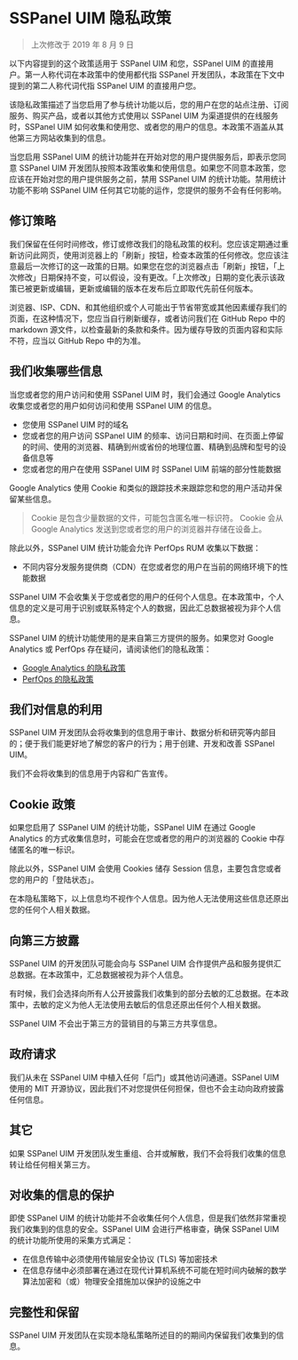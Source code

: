# SSPanel UIM 隐私政策

> 上次修改于 2019 年 8 月 9 日

以下内容提到的这个政策适用于 SSPanel UIM 和您，SSPanel UIM 的直接用户。第一人称代词在本政策中的使用都代指 SSPanel 开发团队，本政策在下文中提到的第二人称代词代指 SSPanel UIM 的直接用户您。

该隐私政策描述了当您启用了参与统计功能以后，您的用户在您的站点注册、订阅服务、购买产品，或者以其他方式使用以 SSPanel UIM 为渠道提供的在线服务时，SSPanel UIM 如何收集和使用您、或者您的用户的信息。本政策不涵盖从其他第三方网站收集到的信息。

当您启用 SSPanel UIM 的统计功能并在开始对您的用户提供服务后，即表示您同意 SSPanel UIM 开发团队按照本政策收集和使用信息。如果您不同意本政策，您应该在开始对您的用户提供服务之前，禁用 SSPanel UIM 的统计功能。禁用统计功能不影响 SSPanel UIM 任何其它功能的运作，您提供的服务不会有任何影响。

## 修订策略

我们保留在任何时间修改，修订或修改我们的隐私政策的权利。您应该定期通过重新访问此网页，使用浏览器上的「刷新」按钮，检查本政策的任何修改。您应该注意最后一次修订的这一政策的日期。如果您在您的浏览器点击「刷新」按钮，「上次修改」日期保持不变，可以假设，没有更改。「上次修改」日期的变化表示该政策已被更新或编辑，更新或编辑的版本在发布后立即取代先前任何版本。

浏览器、ISP、CDN、和其他组织或个人可能出于节省带宽或其他因素缓存我们的页面，在这种情况下，您应当自行刷新缓存，或者访问我们在 GitHub Repo 中的 markdown 源文件，以检查最新的条款和条件。因为缓存导致的页面内容和实际不符，应当以 GitHub Repo 中的为准。

## 我们收集哪些信息

当您或者您的用户访问和使用 SSPanel UIM 时，我们会通过 Google Analytics 收集您或者您的用户如何访问和使用 SSPanel UIM 的信息。

- 您使用 SSPanel UIM 时的域名
- 您或者您的用户访问 SSPanel UIM 的频率、访问日期和时间、在页面上停留的时间、使用的浏览器、精确到州或省份的地理位置、精确到品牌和型号的设备信息等
- 您或者您的用户在使用 SSPanel UIM 时 SSPanel UIM 前端的部分性能数据

Google Analytics 使用 Cookie 和类似的跟踪技术来跟踪您和您的用户活动并保留某些信息。

> Cookie 是包含少量数据的文件，可能包含匿名唯一标识符。 Cookie 会从 Google Analytics 发送到您或者您的用户的浏览器并存储在设备上。

除此以外，SSPanel UIM 统计功能会允许 PerfOps RUM 收集以下数据：

- 不同内容分发服务提供商（CDN）在您或者您的用户在当前的网络环境下的性能数据

SSPanel UIM 不会收集关于您或者您的用户的任何个人信息。在本政策中，个人信息的定义是可用于识别或联系特定个人的数据，因此汇总数据被视为非个人信息。

SSPanel UIM 的统计功能使用的是来自第三方提供的服务。如果您对 Google Analytics 或 PerfOps 存在疑问，请阅读他们的隐私政策：

- [Google Analytics 的隐私政策](https://policies.google.com/privacy)
- [PerfOps 的隐私政策](https://perfops.net/privacy-policy)

## 我们对信息的利用

SSPanel UIM 开发团队会将收集到的信息用于审计、数据分析和研究等内部目的；便于我们能更好地了解您的客户的行为；用于创建、开发和改善 SSPanel UIM。

我们不会将收集到的信息用于内容和广告宣传。

## Cookie 政策

如果您启用了 SSPanel UIM 的统计功能，SSPanel UIM 在通过 Google Analytics 的方式收集信息时，可能会在您或者您的用户的浏览器的 Cookie 中存储匿名的唯一标识。

除此以外，SSPanel UIM 会使用 Cookies 储存 Session 信息，主要包含您或者您的用户的「登陆状态」。

在本隐私策略下，以上信息均不视作个人信息。因为他人无法使用这些信息还原出您的任何个人相关数据。

## 向第三方披露

SSPanel UIM 的开发团队可能会向与 SSPanel UIM 合作提供产品和服务提供汇总数据。在本政策中，汇总数据被视为非个人信息。

有时候，我们会选择向所有人公开披露我们收集到的部分去敏的汇总数据。在本政策中，去敏的定义为他人无法使用去敏后的信息还原出任何个人相关数据。

SSPanel UIM 不会出于第三方的营销目的与第三方共享信息。

## 政府请求

我们从未在 SSPanel UIM 中植入任何「后门」或其他访问通道。SSPanel UIM 使用的 MIT 开源协议，因此我们不对您提供任何担保，但也不会主动向政府披露任何信息。

## 其它

如果 SSPanel UIM 开发团队发生重组、合并或解散，我们不会将我们收集的信息转让给任何相关第三方。

## 对收集的信息的保护

即使 SSPanel UIM 的统计功能并不会收集任何个人信息，但是我们依然非常重视我们收集到的信息的安全。SSPanel UIM 会进行严格审查，确保 SSPanel UIM 的统计功能所使用的采集方式满足：

- 在信息传输中必须使用传输层安全协议 (TLS) 等加密技术
- 在信息存储中必须部署在通过在现代计算机系统不可能在短时间内破解的数学算法加密和（或）物理安全措施加以保护的设施之中

## 完整性和保留

SSPanel UIM 开发团队在实现本隐私策略所述目的的期间内保留我们收集到的信息。

